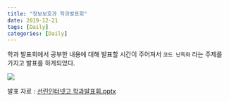 ```yaml
---
title: "정보보호과 학과발표회"
date: 2019-12-21
tags: [Daily]
categories: [Daily]
---
```


학과 발표회에서 공부한 내용에 대해 발표할 시간이 주어져서 `코드 난독화` 라는 주제를 가지고 발표를 하게되었다.

![](https://user-images.githubusercontent.com/32904385/71317007-9b3b6000-24bd-11ea-813f-27d2c276a204.png)



발표 자료 : [선린인터넷고 학과발표회.pptx](https://github.com/realsung/realsung.github.io/files/3992121/default.pptx)